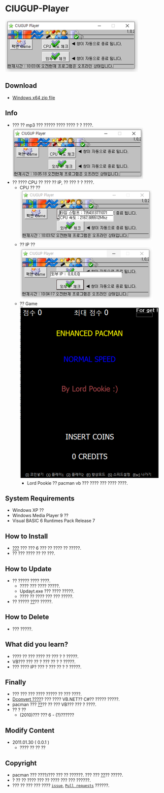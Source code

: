 # CIUGUP-Player

![ui](./assets/ui.png)

## Download

- [Windows x64 zip file](./build/CIUGUP_Player_x86_0.0.1.zip?raw=true)

## Info

- ??? ?? mp3 ??? ????? ???? ???? ? ? ????.
  ![play](./assets/play.png)
- ?? ???? CPU ?? ??? ?? IP, ?? ??? ? ? ????.
  - CPU ?? ??
    ![cpu](./assets/cpu.png)
  - ?? IP ??
    ![ip](./assets/ip.png)
  - ?? Game
    ![game](./assets/game.png)
    - Lord Pookie ?? pacman vb ??? ???? ??? ???? ????.

## System Requirements

- Windows XP ??
- Windows Media Player 9 ??
- Visual BASIC 6 Runtimes Pack Release 7

## How to Install

- [???](https://www.microsoft.com/ko-kr/download/details.aspx?id=24417) ??? ??? 6 ??? ?? ???? ?? ?????.
- ?? ??? ???? ?? ?? ???.

## How to Update

- ?? ????? ???? ????. 
  - ???? ??? ???? ?????.
  - Updayt.exe ??? ???? ?????.
  - ???? ?? ???? ??? ??? ?????.
- ?? ????? [??](https://blog.naver.com/cyydo96)?? ?????.

## How to Delete

- ??? ?????.

## What did you learn?

- ???? ?? ??? ???? ?? ??? ? ? ?????.
- VB??? ??? ?? ? ??? ?? ? ? ?????.
- ??? ???? IP? ??? ? ??? ?? ? ? ?????.

## Finally

- ??? ??? ??? ???? ????? ?? ??? ????.
- [Dconvert ????](https://github.com/Sotaneum/Dconvert)? ??? ???? VB.NET?? C#?? ????? ?????.
- pacman ??? [??](http://www.planetsourcecode.com/vb/scripts/ShowCode.asp?txtCodeId=32821&lngWId=1)?? ?? ??? VB??? ??? ? ????.
- ?? ? ??
  - (2010)??? ??? 6 - (?)??????

## Modify Content

- 2011.01.30 ( 0.0.1 )
  - ???? ?? ?? ??

## Copyright

- pacman ??? ????/??? ??? ?? ??????. ??? ??? [??](http://www.planetsourcecode.com/vb/scripts/ShowCode.asp?txtCodeId=32821&lngWId=1)?? ?????.
- ? ?? ?? ???? ??? ?? ???? ??? ??? ??????.
- ??? ?? ??? ??? ???? [`issue`](https://github.com/Sotaneum/CIUGUP-Player/issues/new), [`Pull requests`](https://github.com/Sotaneum/CIUGUP-Player/compare) ??????.
